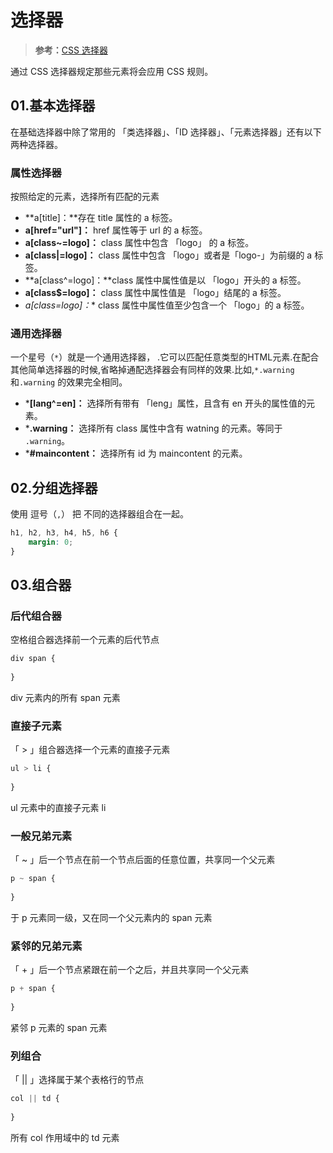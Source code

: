# 选择器

> **参考：**[CSS 选择器](https://developer.mozilla.org/zh-CN/docs/Web/CSS/CSS_Selectors)

通过 CSS 选择器规定那些元素将会应用 CSS 规则。

## 01.基本选择器

在基础选择器中除了常用的 「类选择器」、「ID 选择器」、「元素选择器」还有以下两种选择器。

### 属性选择器

按照给定的元素，选择所有匹配的元素

- **a[title]：**存在 title 属性的 a 标签。
- **a[href="url"]：** href 属性等于 url 的 a 标签。
- **a[class~=logo]：** class 属性中包含 「logo」 的 a 标签。
- **a[class|=logo]：** class 属性中包含 「logo」或者是「logo-」为前缀的 a 标签。
- **a[class^=logo]：**class 属性中属性值是以 「logo」开头的 a 标签。
- **a[class$=logo]：** class 属性中属性值是 「logo」结尾的 a 标签。
- **a[class*=logo]：** class 属性中属性值至少包含一个 「logo」的 a 标签。

### 通用选择器

一个星号（`*`）就是一个通用选择器， .它可以匹配任意类型的HTML元素.在配合其他简单选择器的时候,省略掉通配选择器会有同样的效果.比如,`*.warning` 和`.warning` 的效果完全相同。

- ***[lang^=en]：** 选择所有带有 「leng」属性，且含有 en 开头的属性值的元素。
- ***.warning：** 选择所有 class 属性中含有 watning 的元素。等同于 `.warning`。
- ***#maincontent：** 选择所有 id 为 maincontent 的元素。

## 02.分组选择器

使用 逗号（`,`） 把 不同的选择器组合在一起。

```css
h1, h2, h3, h4, h5, h6 {
    margin: 0;
}
```

## 03.组合器

### 后代组合器

空格组合器选择前一个元素的后代节点

```css
div span {
    
}
```

div 元素内的所有 span 元素

### 直接子元素

「 > 」组合器选择一个元素的直接子元素

```css
ul > li {
    
}
```

ul 元素中的直接子元素 li

### 一般兄弟元素

「 ~ 」后一个节点在前一个节点后面的任意位置，共享同一个父元素

```css
p ~ span {
    
}
```

于 p 元素同一级，又在同一个父元素内的 span 元素

### 紧邻的兄弟元素

「 + 」后一个节点紧跟在前一个之后，并且共享同一个父元素

```css
p + span {
    
}
```

紧邻 p 元素的 span 元素

### 列组合

「 || 」选择属于某个表格行的节点

```css
col || td {
    
}
```

所有 col 作用域中的 td 元素

